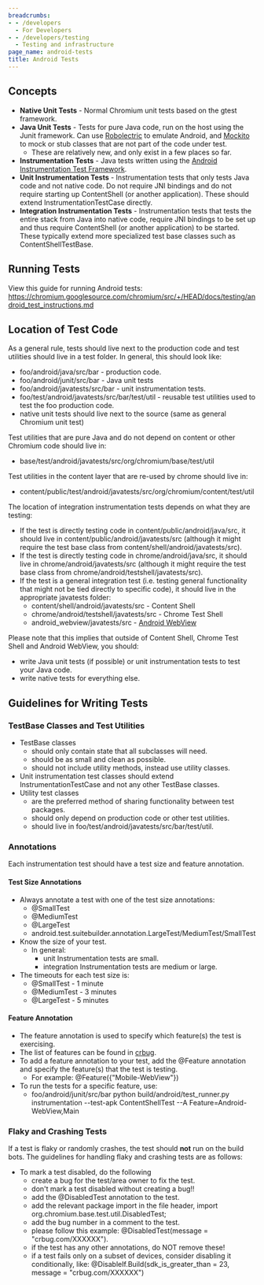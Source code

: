 ```yaml
---
breadcrumbs:
- - /developers
  - For Developers
- - /developers/testing
  - Testing and infrastructure
page_name: android-tests
title: Android Tests
---
```


## Concepts

*   **Native Unit Tests** - Normal Chromium unit tests based on the
            gtest framework.
*   **Java Unit Tests** - Tests for pure Java code, run on the host
            using the Junit framework. Can use
            [Robolectric](http://robolectric.org/) to emulate Android, and
            [Mockito](http://mockito.org/) to mock or stub classes that are not
            part of the code under test.
    *   These are relatively new, and only exist in a few places so far.
*   **Instrumentation Tests** - Java tests written using the [Android
            Instrumentation Test
            Framework](http://developer.android.com/tools/testing/testing_android.html).
*   **Unit Instrumentation Tests** - Instrumentation tests that only
            tests Java code and not native code. Do not require JNI bindings and
            do not require starting up ContentShell (or another application).
            These should extend InstrumentationTestCase directly.
*   **Integration Instrumentation Tests** - Instrumentation tests that
            tests the entire stack from Java into native code, require JNI
            bindings to be set up and thus require ContentShell (or another
            application) to be started. These typically extend more specialized
            test base classes such as ContentShellTestBase.

## Running Tests

View this guide for running Android tests:
<https://chromium.googlesource.com/chromium/src/+/HEAD/docs/testing/android_test_instructions.md>

## Location of Test Code

As a general rule, tests should live next to the production code and test
utilities should live in a test folder.
In general, this should look like:

*   foo/android/java/src/bar - production code.
*   foo/android/junit/src/bar - Java unit tests
*   foo/android/javatests/src/bar - unit instrumentation tests.
*   foo/test/android/javatests/src/bar/test/util - reusable test
            utilities used to test the foo production code.
*   native unit tests should live next to the source (same as general
            Chromium unit test)

Test utilities that are pure Java and do not depend on content or other Chromium
code should live in:

*   base/test/android/javatests/src/org/chromium/base/test/util

Test utilities in the content layer that are re-used by chrome should live in:

*   content/public/test/android/javatests/src/org/chromium/content/test/util

The location of integration instrumentation tests depends on what they are
testing:

*   If the test is directly testing code in
            content/public/android/java/src, it should live in
            content/public/android/javatests/src (although it might require the
            test base class from content/shell/android/javatests/src).
*   If the test is directly testing code in chrome/android/java/src, it
            should live in chrome/android/javatests/src (although it might
            require the test base class from
            chrome/android/testshell/javatests/src).
*   If the test is a general integration test (i.e. testing general
            functionality that might not be tied directly to specific code), it
            should live in the appropriate javatests folder:
    *   content/shell/android/javatests/src - Content Shell
    *   chrome/android/testshell/javatests/src - Chrome Test Shell
    *   android_webview/javatests/src - [Android
                WebView](/developers/testing/android-tests/android-webview-tests)

Please note that this implies that outside of Content Shell, Chrome Test Shell
and Android WebView, you should:

*   write Java unit tests (if possible) or unit instrumentation tests to
            test your Java code.
*   write native tests for everything else.

## Guidelines for Writing Tests

### TestBase Classes and Test Utilities

*   TestBase classes
    *   should only contain state that all subclasses will need.
    *   should be as small and clean as possible.
    *   should not include utility methods, instead use utility classes.
*   Unit instrumentation test classes should extend
            InstrumentationTestCase and not any other TestBase classes.
*   Utility test classes
    *   are the preferred method of sharing functionality between test
                packages.
    *   should only depend on production code or other test utilities.
    *   should live in foo/test/android/javatests/src/bar/test/util.

### Annotations

Each instrumentation test should have a test size and feature annotation.

#### Test Size Annotations

*   Always annotate a test with one of the test size annotations:
    *   @SmallTest
    *   @MediumTest
    *   @LargeTest
    *   android.test.suitebuilder.annotation.LargeTest/MediumTest/SmallTest
*   Know the size of your test.
    *   In general:
        *   unit Instrumentation tests are small.
        *   integration Instrumentation tests are medium or large.
*   The timeouts for each test size is:
    *   @SmallTest - 1 minute
    *   @MediumTest - 3 minutes
    *   @LargeTest - 5 minutes

#### Feature Annotation

*   The feature annotation is used to specify which feature(s) the test
            is exercising.
*   The list of features can be found in
            [crbug](http://chromegw.corp.google.com/viewvc/chrome-internal/trunk/tools/issue_tracker/labels.txt?view=markup).
*   To add a feature annotation to your test, add the @Feature
            annotation and specify the feature(s) that the test is testing.
    *   For example: @Feature({"Mobile-WebView"})
*   To run the tests for a specific feature, use:
    *   foo/android/junit/src/bar python build/android/test_runner.py
                instrumentation --test-apk ContentShellTest --A
                Feature=Android-WebView,Main

### Flaky and Crashing Tests

If a test is flaky or randomly crashes, the test should **not** run on the build
bots.
The guidelines for handling flaky and crashing tests are as follows:

*   To mark a test disabled, do the following
    *   create a bug for the test/area owner to fix the test.
    *   don't mark a test disabled without creating a bug!!
    *   add the @DisabledTest annotation to the test.
    *   add the relevant package import in the file header, import
                org.chromium.base.test.util.DisabledTest;
    *   add the bug number in a comment to the test.
    *   please follow this example:
        @DisabledTest(message = "crbug.com/XXXXXX").
    *   if the test has any other annotations, do NOT remove these!
    *   if a test fails only on a subset of devices, consider disabling
                it conditionally, like:
        @DisableIf.Build(sdk_is_greater_than = 23, message = "crbug.com/XXXXXX")